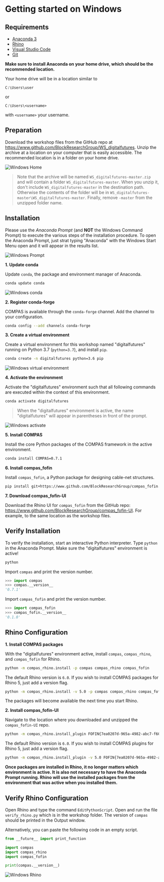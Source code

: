 # Getting started on Windows

## Requirements

* [Anaconda 3](https://repo.anaconda.com/archive/Anaconda3-2019.03-MacOSX-x86_64.pkg)
* [Rhino](https://www.rhino3d.com/download)
* [Visual Studio Code](https://code.visualstudio.com/)
* [Git](https://git-scm.com/downloads)

**Make sure to install Anaconda on your home drive, which should be the recommended location.**

Your home drive will be in a location similar to

```
C:\Users\user
```

or 

```
C:\Users\<username>
```

with `<username>` your username.

## Preparation

Download the workshop files from the GitHub repo at https://www.github.com/BlockResearchGroup/WS_digitalfutures. Unzip the archive at a location on your computer that is easily accessible. The recommended location is in a folder on your home drive.

![Windows Home](images/windows_workshop.png)

> Note that the archive will be named `WS_digitalfutures-master.zip` and will contain a folder `WS_digitalfutures-master`. When you unzip it, don't include `WS_digitalfutures-master` in the destination path. Otherwise the contents of the folder will be in `WS_digitalfutures-master\WS_digitalfutures-master`. Finally, remove `-master` from the unzipped folder name. 

## Installation

Please use the *Anaconda Prompt* (and **NOT** the Windows Command Prompt) to execute the various steps of the installation procedure. To open the Anaconda Prompt, just strat typing "Anaconda" with the Windows Start Menu open and it will appear in the results list.

![Windows Prompt](images/windows_anacondaprompt.png)

**1. Update conda**

Update `conda`, the package and environment manager of Anaconda.

```bash
conda update conda
```

![Windows conda](images/windows_conda.png)

**2. Register conda-forge**

COMPAS is available through the `conda-forge` channel. Add the channel to your configuration.

```bash
conda config --add channels conda-forge
```

**3. Create a virtual environment**

Create a virtual environment for this workshop named "digitalfutures" running on Python 3.7 (`python=3.7`), and install `pip`.

```bash
conda create -n digitalfutures python=3.6 pip
```

![Windows virtual environment](images/windows_virtual-environment.png)

**4. Activate the environment**

Activate the "digitalfutures" environment such that all following commands are executed within the context of this environment.

```bash
conda activate digitalfutures
```

> When the "digitalfutures" environment is active, the name "digitalfutures" will appear in parentheses in front of the prompt.

![Windows activate](images/windows_activate.png)

**5. Install COMPAS**

Install the core Python packages of the COMPAS framework in the active environment.

```bash
conda install COMPAS=0.7.1
```

**6. Install compas_fofin**

Install `compas_fofin`, a Python package for designing cable-net structures.

```bash
pip install git+https://www.github.com/BlockResearchGroup/compas_fofin.git#egg=compas_fofin
```

**7. Download compas_fofin-UI**

Download the Rhino UI for `compas_fofin` from the GitHub repo: https://www.github.com/BlockResearchGroup/compas_fofin-UI. For example, to the same location as the workshop files.

## Verify Installation

To verify the installation, start an interactive Python interpreter.
Type `python` in the Anaconda Prompt. Make sure the "digitalfutures" environment is active!

```bash
python
```

Import `compas` and print the version number.

```python
>>> import compas
>>> compas.__version__
'0.7.1'
```

Import `compas_fofin` and print the version number.

```python
>>> import compas_fofin
>>> compas_fofin.__version__
'0.1.0'
```

## Rhino Configuration

**1. Install COMPAS packages**

With the "digitalfutures" environment active, install `compas`, `compas_rhino`, and `compas_fofin` for Rhino.

```bash
python -m compas_rhino.install -p compas compas_rhino compas_fofin
```

The default Rhino version is `6.0`. If you wish to install COMPAS packages for Rhino 5, just add a version flag.

```bash
python -m compas_rhino.install -v 5.0 -p compas compas_rhino compas_fofin
```

The packages will become available the next time you start Rhino.

**2. Install compas_fofin-UI**

Navigate to the location where you downloaded and unzipped the `compas_fofin-UI` repo.

```bash
python -m compas_rhino.install_plugin FOFIN{7ea0207d-965a-4982-abc7-f60810ae2626}
```

The default Rhino version is `6.0`. If you wish to install COMPAS plugins for Rhino 5, just add a version flag.

```bash
python -m compas_rhino.install_plugin -v 5.0 FOFIN{7ea0207d-965a-4982-abc7-f60810ae2626}
```

**Once packages are installed in Rhino, it no longer matters which environment is active. It is also not necessary to have the Anaconda Prompt running. Rhino will use the installed packages from the environment that was active when you installed them.**

## Verify Rhino Configuration

Open Rhino and type the command `EditPythonScript`.
Open and run the file `verify_rhino.py` which is in the workshop folder. The version of `compas` should be printed in the Output window.

Alternatively, you can paste the following code in an empty script.

```python
from __future__ import print_function

import compas
import compas_rhino
import compas_fofin

print(compas.__version__)
```

![Windows Rhino](images/windows_verifyrhino.png)
